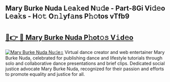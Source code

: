 ## Mary Burke Nuda L𝚎a𝚔ed N𝚞𝚍e - Part-8Gi Vi𝚍𝚎o L𝚎a𝚔s - H𝚘𝚝 O𝚗𝚕yf𝚊ns P𝚑𝚘tos vTfb9

# <h2><a href="http://kf2h3k7.oniu.top/?m=Mary+Burke+Nuda">🔗👉 🔴 Mary Burke Nuda P𝚑ot𝚘𝚜 V𝚒d𝚎o</a></h2>

[![Mary Burke Nuda Nu𝚍e𝚜](https://i.imgur.com/0qMVB7G.gif)](http://kf2h3k7.oniu.top/?m=Mary+Burke+Nuda)
Virtual dance creator and web entertainer Mary Burke Nuda, celebrated for publishing dance and lifestyle tutorials through solo and collaborative dance presentations and brief clips. Dedicated social justice advocate Mary Burke Nuda, recognized for their passion and efforts to promote equality and justice for all.  
